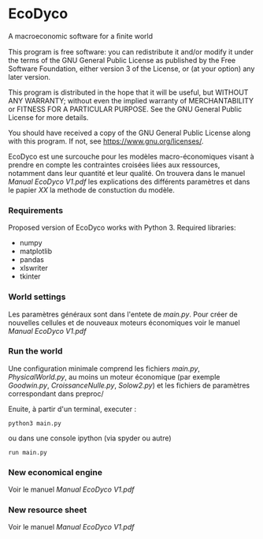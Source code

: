 # EcoDyco
A macroeconomic software for a ﬁnite world

This program is free software: you can redistribute it and/or modify
it under the terms of the GNU General Public License as published by
the Free Software Foundation, either version 3 of the License, or
(at your option) any later version.

This program is distributed in the hope that it will be useful,
but WITHOUT ANY WARRANTY; without even the implied warranty of
MERCHANTABILITY or FITNESS FOR A PARTICULAR PURPOSE.  See the
GNU General Public License for more details.

You should have received a copy of the GNU General Public License
along with this program.  If not, see <https://www.gnu.org/licenses/>.
    
EcoDyco est une surcouche pour les modèles macro-économiques visant à prendre en compte les contraintes croisées liées aux ressources, notamment dans leur quantité et leur qualité. On trouvera dans le manuel *Manual EcoDyco V1.pdf* les explications des différents paramètres et dans le papier *XX* la methode de  constuction du modèle.


### Requirements
Proposed version of EcoDyco works with Python 3. Required libraries:
- numpy
- matplotlib
- pandas
- xlswriter
- tkinter

### World settings
Les paramètres généraux sont dans l'entete de *main.py*. Pour créer de nouvelles cellules et de nouveaux moteurs économiques voir le manuel *Manual EcoDyco V1.pdf*


### Run the world
Une configuration minimale comprend les fichiers *main.py*, *PhysicalWorld.py*, au moins un moteur économique (par exemple *Goodwin.py*, *CroissanceNulle.py*, *Solow2.py*) et les fichiers de paramètres correspondant dans preproc/

Enuite, à partir d'un terminal, executer :
```
python3 main.py
```
ou dans une console ipython (via spyder ou autre)
```
run main.py
```

### New economical engine
Voir le manuel *Manual EcoDyco V1.pdf*


### New resource sheet
Voir le manuel *Manual EcoDyco V1.pdf*


